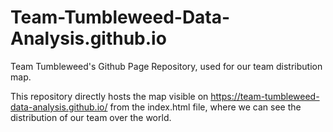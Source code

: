 # Team-Tumbleweed-Data-Analysis.github.io
Team Tumbleweed's Github Page Repository, used for our team distribution map.

This repository directly hosts the map visible on https://team-tumbleweed-data-analysis.github.io/ from the index.html file, where we can see the distribution of our team over the world.


